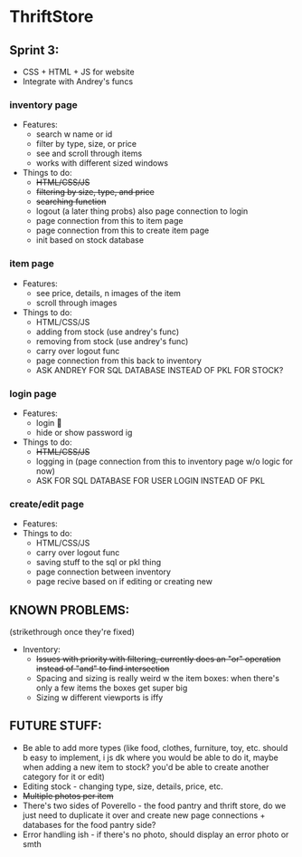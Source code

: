# ThriftStore

## Sprint 3:
  - CSS + HTML + JS for website
  - Integrate with Andrey's funcs
###  inventory page
- Features:
  - search w name or id
  - filter by type, size, or price
  - see and scroll through items
  - works with different sized windows
- Things to do:
  - ~~HTML/CSS/JS~~
  - ~~filtering by size, type, and price~~
  - ~~searching function~~
  - logout (a later thing probs) also page connection to login
  - page connection from this to item page
  - page connection from this to create item page
  - init based on stock database
###  item page
- Features:
  - see price, details, n images of the item
  - scroll through images
- Things to do:
  - HTML/CSS/JS
  - adding from stock (use andrey's func)
  - removing from stock (use andrey's func)
  - carry over logout func
  - page connection from this back to inventory
  - ASK ANDREY FOR SQL DATABASE INSTEAD OF PKL FOR STOCK?
###  login page
- Features:
  - login 🤯
  - hide or show password ig
- Things to do:
  - ~~HTML/CSS/JS~~
  - logging in (page connection from this to inventory page w/o logic for now)
  - ASK FOR SQL DATABASE FOR USER LOGIN INSTEAD OF PKL
 
###  create/edit page
- Features:
- Things to do:
  - HTML/CSS/JS
  - carry over logout func
  - saving stuff to the sql or pkl thing
  - page connection between inventory
  - page recive based on if editing or creating new

## KNOWN PROBLEMS:
  (strikethrough once they're fixed)
  - Inventory:
    - ~~Issues with priority with filtering, currently does an "or" operation instead of "and" to find intersection~~
    - Spacing and sizing is really weird w the item boxes: when there's only a few items the boxes get super big
    - Sizing w different viewports is iffy

## FUTURE STUFF:
  - Be able to add more types (like food, clothes, furniture, toy, etc. should b easy to implement, i js dk where you would be able to do it, maybe when adding a new item to stock? you'd be able to create another category for it or edit)
  - Editing stock -  changing type, size, details, price, etc.
  - ~~Multiple photos per item~~
  - There's two sides of Poverello - the food pantry and thrift store, do we just need to duplicate it over and create new page connections + databases for the food pantry side?
  - Error handling ish - if there's no photo, should display an error photo or smth
